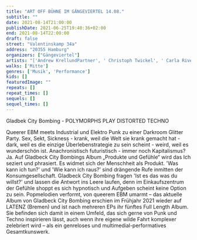 ```yaml
---
title: "ART OFF BÜHNE IM GÄNGEVIERTEL 14.08."
subtitle: ""
date: 2021-08-14T21:00:00
publishDate: 2021-06-25T19:40:36+02:00
end: 2021-08-14T22:00:00
draft: false
street: "Valentinskamp 34a"
address: "20355 Hamburg"
organizers: ["Gängeviertel"]
artists: "['Andrew KrellundPartner', ' Christoph Twickel', ' Carla Riveiros Eißmann', ' Ulli Bomans', ' Björn']"
walks: ['Mitte']
genres: ['Musik', 'Performance']
kids: []
featuredImage: ""
repeats: []
repeat_times: []
sequels: []
sequel_times: []
---
```


Gladbek City Bombing - POLYMORPHS PLAY DISTORTED TECHNO

Queerer EBM meets Industrial und Elektro Punk zu einer Darkroom Glitter Party. Sex, Sekt, Sickness - krank, weil die Welt sie krank gemacht hat - dark, weil es die einzige Überlebenstrategie zu sein scheint - weird, weil es wunderschön ist. Anachronistisch futuristisch - immer noch Kapitalismus? Ja. Auf Gladbeck City Bombings Album „Produkte und Gefühle“ wird das Ich seziert und phrasiert. Es widmet sich der Menschheit als Produkt. 'Was kann ich tun?' und 'Wie kann ich raus?' sind drängende Rufe inmitten der Konsumgesellschaft. Gladbeck City Bombing fragen 'Ist es das was du willst?' und lassen die Antwort ins Leere laufen, denn im Einkaufszentrum der Gefühle shoppt es sich hypnotisch und Aufgeben scheint keine Option zu sein. Popmelodien verformt, von queerem EBM umarmt – das aktuelle Album von Gladbeck City Bombing erschien im Frühjahr 2021 wieder auf LATENZ (Bremen) und ist nach mehreren EPs ihr fünftes Full Length Album. Sie befinden sich damit in einem Umfeld, das sich gerne von Punk und Techno inspirieren lässt, auch wenn ihre eigene wilde Fahrt komplexer zelebriert wird – als ein genreloses und multimedial-performatives Gesamtkunswerk.